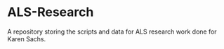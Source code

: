 # ALS-Research
A repository storing the scripts and data for ALS research work done for Karen Sachs.
